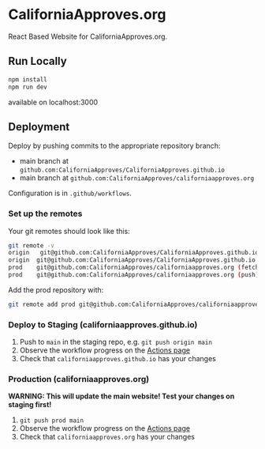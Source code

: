 # CaliforniaApproves.org

React Based Website for CaliforniaApproves.org.

## Run Locally

```bash
npm install
npm run dev
```

available on localhost:3000

## Deployment

Deploy by pushing commits to the appropriate repository branch:

- main branch at `github.com:CaliforniaApproves/CaliforniaApproves.github.io`
- main branch at `github.com:CaliforniaApproves/californiaapproves.org`

Configuration is in `.github/workflows`.

### Set up the remotes

Your git remotes should look like this:

```bash
git remote -v
origin   git@github.com:CaliforniaApproves/CaliforniaApproves.github.io (fetch)
origin	git@github.com:CaliforniaApproves/CaliforniaApproves.github.io (push)
prod	git@github.com:CaliforniaApproves/californiaapproves.org (fetch)
prod	git@github.com:CaliforniaApproves/californiaapproves.org (push)
```

Add the prod repository with:

```bash
git remote add prod git@github.com:CaliforniaApproves/californiaapproves.org
```

### Deploy to Staging (californiaapproves.github.io)

1. Push to `main` in the staging repo, e.g. `git push origin main`
2. Observe the workflow progress on the [Actions page](https://github.com/CaliforniaApproves/CaliforniaApproves.github.io/actions)
3. Check that `californiaapproves.github.io` has your changes

### Production (californiaapproves.org)

**WARNING: This will update the main website! Test your changes on staging first!**

1. `git push prod main`
2. Observe the workflow progress on the [Actions page](https://github.com/CaliforniaApproves/californiaapproves.org/actions)
3. Check that `californiaapproves.org` has your changes
